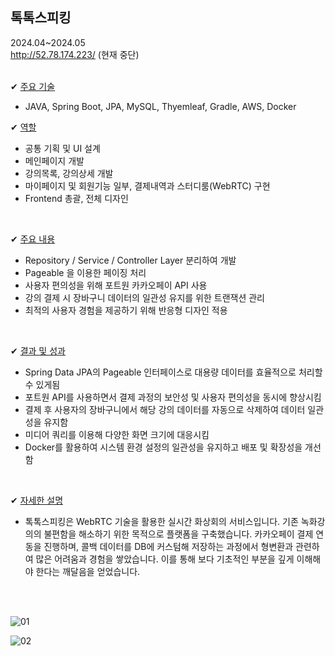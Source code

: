 ## 톡톡스피킹
2024.04~2024.05<br>
http://52.78.174.223/ (현재 중단)
<br><br>

✔ <u>주요 기술</u>
- JAVA, Spring Boot, JPA, MySQL, Thyemleaf, Gradle, AWS, Docker

✔ <u>역할</u>
+ 공통 기획 및 UI 설계
+ 메인페이지 개발
+ 강의목록, 강의상세 개발
+ 마이페이지 및 회원기능 일부, 결제내역과 스터디룸(WebRTC) 구현
+ Frontend 총괄, 전체 디자인

<br>

✔ <u>주요 내용</u>
- Repository / Service / Controller Layer 분리하여 개발
- Pageable 을 이용한 페이징 처리
- 사용자 편의성을 위해 포트원 카카오페이 API 사용
- 강의 결제 시 장바구니 데이터의 일관성 유지를 위한 트랜잭션 관리
- 최적의 사용자 경험을 제공하기 위해 반응형 디자인 적용

<br>

✔ <u>결과 및 성과</u>
- Spring Data JPA의 Pageable 인터페이스로 대용량 데이터를 효율적으로 처리할 수 있게됨
- 포트원 API를 사용하면서 결제 과정의 보안성 및 사용자 편의성을 동시에 향상시킴
- 결제 후 사용자의 장바구니에서 해당 강의 데이터를 자동으로 삭제하여 데이터 일관성을 유지함
- 미디어 쿼리를 이용해 다양한 화면 크기에 대응시킴
- Docker를 활용하여 시스템 환경 설정의 일관성을 유지하고 배포 및 확장성을 개선함

<br>

✔ <u>자세한 설명</u>
- 톡톡스피킹은 WebRTC 기술을 활용한 실시간 화상회의 서비스입니다. 기존 녹화강의의 불편함을 해소하기 위한 목적으로 플랫폼을 구축했습니다. 카카오페이 결제 연동을 진행하며, 콜백 데이터를 DB에 커스텀해 저장하는 과정에서 형변환과 관련하여 많은 어려움과 경험을 쌓았습니다. 이를 통해 보다 기초적인 부분을 깊게 이해해야 한다는 깨달음을 얻었습니다.

<br><br>

![01](https://github.com/ssapchap/talktok/assets/163481508/8da7de79-0f5c-440d-901d-9a2196f37d64)


![02](https://github.com/ssapchap/talktok/assets/163481508/9d6620f2-cbcf-434e-81a4-1409d0e0b318)
